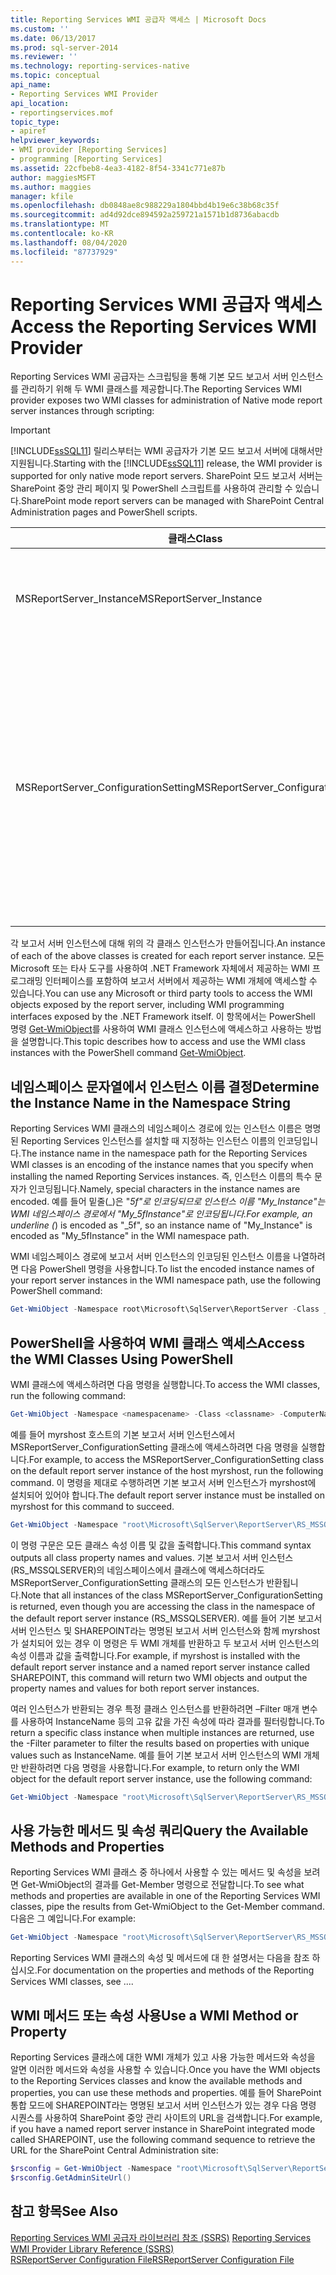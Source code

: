 ```yaml
---
title: Reporting Services WMI 공급자 액세스 | Microsoft Docs
ms.custom: ''
ms.date: 06/13/2017
ms.prod: sql-server-2014
ms.reviewer: ''
ms.technology: reporting-services-native
ms.topic: conceptual
api_name:
- Reporting Services WMI Provider
api_location:
- reportingservices.mof
topic_type:
- apiref
helpviewer_keywords:
- WMI provider [Reporting Services]
- programming [Reporting Services]
ms.assetid: 22cfbeb8-4ea3-4182-8f54-3341c771e87b
author: maggiesMSFT
ms.author: maggies
manager: kfile
ms.openlocfilehash: db0848ae8c988229a1804bbd4b19e6c38b68c35f
ms.sourcegitcommit: ad4d92dce894592a259721a1571b1d8736abacdb
ms.translationtype: MT
ms.contentlocale: ko-KR
ms.lasthandoff: 08/04/2020
ms.locfileid: "87737929"
---
```

# <a name="access-the-reporting-services-wmi-provider"></a><span data-ttu-id="a3105-102">Reporting Services WMI 공급자 액세스</span><span class="sxs-lookup"><span data-stu-id="a3105-102">Access the Reporting Services WMI Provider</span></span>
  <span data-ttu-id="a3105-103">Reporting Services WMI 공급자는 스크립팅을 통해 기본 모드 보고서 서버 인스턴스를 관리하기 위해 두 WMI 클래스를 제공합니다.</span><span class="sxs-lookup"><span data-stu-id="a3105-103">The Reporting Services WMI provider exposes two WMI classes for administration of Native mode report server instances through scripting:</span></span>  
  
> [!IMPORTANT]  
>  <span data-ttu-id="a3105-104">[!INCLUDE[ssSQL11](../../includes/sssql11-md.md)] 릴리스부터는 WMI 공급자가 기본 모드 보고서 서버에 대해서만 지원됩니다.</span><span class="sxs-lookup"><span data-stu-id="a3105-104">Starting with the [!INCLUDE[ssSQL11](../../includes/sssql11-md.md)] release, the WMI provider is supported for only native mode report servers.</span></span> <span data-ttu-id="a3105-105">SharePoint 모드 보고서 서버는 SharePoint 중앙 관리 페이지 및 PowerShell 스크립트를 사용하여 관리할 수 있습니다.</span><span class="sxs-lookup"><span data-stu-id="a3105-105">SharePoint mode report servers can be managed with SharePoint Central Administration pages and PowerShell scripts.</span></span>  
  
|<span data-ttu-id="a3105-106">클래스</span><span class="sxs-lookup"><span data-stu-id="a3105-106">Class</span></span>|<span data-ttu-id="a3105-107">네임스페이스</span><span class="sxs-lookup"><span data-stu-id="a3105-107">Namespace</span></span>|<span data-ttu-id="a3105-108">Description</span><span class="sxs-lookup"><span data-stu-id="a3105-108">Description</span></span>|  
|-----------|---------------|-----------------|  
|<span data-ttu-id="a3105-109">MSReportServer_Instance</span><span class="sxs-lookup"><span data-stu-id="a3105-109">MSReportServer_Instance</span></span>|<span data-ttu-id="a3105-110">root\Microsoft\SqlServer\ReportServer\ RS_ *\<EncodedInstanceName>* \v11</span><span class="sxs-lookup"><span data-stu-id="a3105-110">root\Microsoft\SqlServer\ReportServer\RS_*\<EncodedInstanceName>* \v11</span></span>|<span data-ttu-id="a3105-111">클라이언트에서 설치된 보고서 서버에 연결하는 데 필요한 기본 정보를 제공합니다.</span><span class="sxs-lookup"><span data-stu-id="a3105-111">Provides basic information required for a client to connect to an installed report server.</span></span>|  
|<span data-ttu-id="a3105-112">MSReportServer_ConfigurationSetting</span><span class="sxs-lookup"><span data-stu-id="a3105-112">MSReportServer_ConfigurationSetting</span></span>|<span data-ttu-id="a3105-113">root\Microsoft\SqlServer\ReportServer\ RS_ *\<EncodedInstanceName>* \v11\Admin</span><span class="sxs-lookup"><span data-stu-id="a3105-113">root\Microsoft\SqlServer\ReportServer\RS_*\<EncodedInstanceName>* \v11\Admin</span></span>|<span data-ttu-id="a3105-114">보고서 서버 인스턴스의 설치 및 런타임 매개 변수를 나타냅니다.</span><span class="sxs-lookup"><span data-stu-id="a3105-114">Represents the installation and run-time parameters of a report server instance.</span></span> <span data-ttu-id="a3105-115">이러한 매개 변수는 보고서 서버의 구성 파일에 저장됩니다.</span><span class="sxs-lookup"><span data-stu-id="a3105-115">These parameters are stored in the configuration file for the report server.</span></span><br /><br /> <span data-ttu-id="a3105-116">**\*\* 중요 \*\*** 이 클래스는 관리 권한이 있어야만 액세스할 수 있습니다.</span><span class="sxs-lookup"><span data-stu-id="a3105-116">**\*\* Important \*\*** This class is only accessible with administrative privileges.</span></span>|  
  
 <span data-ttu-id="a3105-117">각 보고서 서버 인스턴스에 대해 위의 각 클래스 인스턴스가 만들어집니다.</span><span class="sxs-lookup"><span data-stu-id="a3105-117">An instance of each of the above classes is created for each report server instance.</span></span> <span data-ttu-id="a3105-118">모든 Microsoft 또는 타사 도구를 사용하여 .NET Framework 자체에서 제공하는 WMI 프로그래밍 인터페이스를 포함하여 보고서 서버에서 제공하는 WMI 개체에 액세스할 수 있습니다.</span><span class="sxs-lookup"><span data-stu-id="a3105-118">You can use any Microsoft or third party tools to access the WMI objects exposed by the report server, including WMI programming interfaces exposed by the .NET Framework itself.</span></span> <span data-ttu-id="a3105-119">이 항목에서는 PowerShell 명령 [Get-WmiObject](https://technet.microsoft.com/library/dd315295.aspx)를 사용하여 WMI 클래스 인스턴스에 액세스하고 사용하는 방법을 설명합니다.</span><span class="sxs-lookup"><span data-stu-id="a3105-119">This topic describes how to access and use the WMI class instances with the PowerShell command [Get-WmiObject](https://technet.microsoft.com/library/dd315295.aspx).</span></span>  
  
## <a name="determine-the-instance-name-in-the-namespace-string"></a><span data-ttu-id="a3105-120">네임스페이스 문자열에서 인스턴스 이름 결정</span><span class="sxs-lookup"><span data-stu-id="a3105-120">Determine the Instance Name in the Namespace String</span></span>  
 <span data-ttu-id="a3105-121">Reporting Services WMI 클래스의 네임스페이스 경로에 있는 인스턴스 이름은 명명된 Reporting Services 인스턴스를 설치할 때 지정하는 인스턴스 이름의 인코딩입니다.</span><span class="sxs-lookup"><span data-stu-id="a3105-121">The instance name in the namespace path for the Reporting Services WMI classes is an encoding of the instance names that you specify when installing the named Reporting Services instances.</span></span> <span data-ttu-id="a3105-122">즉, 인스턴스 이름의 특수 문자가 인코딩됩니다.</span><span class="sxs-lookup"><span data-stu-id="a3105-122">Namely, special characters in the instance names are encoded.</span></span> <span data-ttu-id="a3105-123">예를 들어 밑줄(_)은 "_5f"로 인코딩되므로 인스턴스 이름 "My_Instance"는 WMI 네임스페이스 경로에서 "My_5fInstance"로 인코딩됩니다.</span><span class="sxs-lookup"><span data-stu-id="a3105-123">For example, an underline (_) is encoded as "_5f", so an instance name of "My_Instance" is encoded as "My_5fInstance" in the WMI namespace path.</span></span>  
  
 <span data-ttu-id="a3105-124">WMI 네임스페이스 경로에 보고서 서버 인스턴스의 인코딩된 인스턴스 이름을 나열하려면 다음 PowerShell 명령을 사용합니다.</span><span class="sxs-lookup"><span data-stu-id="a3105-124">To list the encoded instance names of your report server instances in the WMI namespace path, use the following PowerShell command:</span></span>  
  
```powershell
Get-WmiObject -Namespace root\Microsoft\SqlServer\ReportServer -Class __Namespace -ComputerName hostname | Select Name  
```  
  
## <a name="access-the-wmi-classes-using-powershell"></a><span data-ttu-id="a3105-125">PowerShell을 사용하여 WMI 클래스 액세스</span><span class="sxs-lookup"><span data-stu-id="a3105-125">Access the WMI Classes Using PowerShell</span></span>  
 <span data-ttu-id="a3105-126">WMI 클래스에 액세스하려면 다음 명령을 실행합니다.</span><span class="sxs-lookup"><span data-stu-id="a3105-126">To access the WMI classes, run the following command:</span></span>  
  
```powershell
Get-WmiObject -Namespace <namespacename> -Class <classname> -ComputerName <hostname>  
```  
  
 <span data-ttu-id="a3105-127">예를 들어 myrshost 호스트의 기본 보고서 서버 인스턴스에서 MSReportServer_ConfigurationSetting 클래스에 액세스하려면 다음 명령을 실행합니다.</span><span class="sxs-lookup"><span data-stu-id="a3105-127">For example, to access the MSReportServer_ConfigurationSetting class on the default report server instance of the host myrshost, run the following command.</span></span> <span data-ttu-id="a3105-128">이 명령을 제대로 수행하려면 기본 보고서 서버 인스턴스가 myrshost에 설치되어 있어야 합니다.</span><span class="sxs-lookup"><span data-stu-id="a3105-128">The default report server instance must be installed on myrshost for this command to succeed.</span></span>  
  
```powershell
Get-WmiObject -Namespace "root\Microsoft\SqlServer\ReportServer\RS_MSSQLSERER\v11\Admin" -Class MSReportServer_ConfigurationSetting -ComputerName myrshost  
```  
  
 <span data-ttu-id="a3105-129">이 명령 구문은 모든 클래스 속성 이름 및 값을 출력합니다.</span><span class="sxs-lookup"><span data-stu-id="a3105-129">This command syntax outputs all class property names and values.</span></span> <span data-ttu-id="a3105-130">기본 보고서 서버 인스턴스(RS_MSSQLSERVER)의 네임스페이스에서 클래스에 액세스하더라도 MSReportServer_ConfigurationSetting 클래스의 모든 인스턴스가 반환됩니다.</span><span class="sxs-lookup"><span data-stu-id="a3105-130">Note that all instances of the class MSReportServer_ConfigurationSetting is returned, even though you are accessing the class in the namespace of the default report server instance (RS_MSSQLSERVER).</span></span> <span data-ttu-id="a3105-131">예를 들어 기본 보고서 서버 인스턴스 및 SHAREPOINT라는 명명된 보고서 서버 인스턴스와 함께 myrshost가 설치되어 있는 경우 이 명령은 두 WMI 개체를 반환하고 두 보고서 서버 인스턴스의 속성 이름과 값을 출력합니다.</span><span class="sxs-lookup"><span data-stu-id="a3105-131">For example, if myrshost is installed with the default report server instance and a named report server instance called SHAREPOINT, this command will return two WMI objects and output the property names and values for both report server instances.</span></span>  
  
 <span data-ttu-id="a3105-132">여러 인스턴스가 반환되는 경우 특정 클래스 인스턴스를 반환하려면 –Filter 매개 변수를 사용하여 InstanceName 등의 고유 값을 가진 속성에 따라 결과를 필터링합니다.</span><span class="sxs-lookup"><span data-stu-id="a3105-132">To return a specific class instance when multiple instances are returned, use the -Filter parameter to filter the results based on properties with unique values such as InstanceName.</span></span> <span data-ttu-id="a3105-133">예를 들어 기본 보고서 서버 인스턴스의 WMI 개체만 반환하려면 다음 명령을 사용합니다.</span><span class="sxs-lookup"><span data-stu-id="a3105-133">For example, to return only the WMI object for the default report server instance, use the following command:</span></span>  
  
```powershell
Get-WmiObject -Namespace "root\Microsoft\SqlServer\ReportServer\RS_MSSQLServer\v11\Admin" -Class MSReportServer_ConfigurationSetting -ComputerName myrshost -Filter "InstanceName='MSSQLSERVER'"  
```  
  
## <a name="query-the-available-methods-and-properties"></a><span data-ttu-id="a3105-134">사용 가능한 메서드 및 속성 쿼리</span><span class="sxs-lookup"><span data-stu-id="a3105-134">Query the Available Methods and Properties</span></span>  
 <span data-ttu-id="a3105-135">Reporting Services WMI 클래스 중 하나에서 사용할 수 있는 메서드 및 속성을 보려면 Get-WmiObject의 결과를 Get-Member 명령으로 전달합니다.</span><span class="sxs-lookup"><span data-stu-id="a3105-135">To see what methods and properties are available in one of the Reporting Services WMI classes, pipe the results from Get-WmiObject to the Get-Member command.</span></span> <span data-ttu-id="a3105-136">다음은 그 예입니다.</span><span class="sxs-lookup"><span data-stu-id="a3105-136">For example:</span></span>  
  
```powershell
Get-WmiObject -Namespace "root\Microsoft\SqlServer\ReportServer\RS_MSSQLServer\v11\Admin" -Class MSReportServer_ConfigurationSetting -ComputerName myrshost | Get-Member  
```  
  
 <span data-ttu-id="a3105-137">Reporting Services WMI 클래스의 속성 및 메서드에 대 한 설명서는 다음을 참조 하십시오.</span><span class="sxs-lookup"><span data-stu-id="a3105-137">For documentation on the properties and methods of the Reporting Services WMI classes, see ....</span></span>  
  
## <a name="use-a-wmi-method-or-property"></a><span data-ttu-id="a3105-138">WMI 메서드 또는 속성 사용</span><span class="sxs-lookup"><span data-stu-id="a3105-138">Use a WMI Method or Property</span></span>  
 <span data-ttu-id="a3105-139">Reporting Services 클래스에 대한 WMI 개체가 있고 사용 가능한 메서드와 속성을 알면 이러한 메서드와 속성을 사용할 수 있습니다.</span><span class="sxs-lookup"><span data-stu-id="a3105-139">Once you have the WMI objects to the Reporting Services classes and know the available methods and properties, you can use these methods and properties.</span></span> <span data-ttu-id="a3105-140">예를 들어 SharePoint 통합 모드에 SHAREPOINT라는 명명된 보고서 서버 인스턴스가 있는 경우 다음 명령 시퀀스를 사용하여 SharePoint 중앙 관리 사이트의 URL을 검색합니다.</span><span class="sxs-lookup"><span data-stu-id="a3105-140">For example, if you have a named report server instance in SharePoint integrated mode called SHAREPOINT, use the following command sequence to retrieve the URL for the SharePoint Central Administration site:</span></span>  
  
```powershell
$rsconfig = Get-WmiObject -Namespace "root\Microsoft\SqlServer\ReportServer\RS_MSSQLServer\v11\Admin" -Class MSReportServer_ConfigurationSetting -ComputerName myrshost -Filter "InstanceName='SHAREPOINT'"  
$rsconfig.GetAdminSiteUrl()  
```  
  
## <a name="see-also"></a><span data-ttu-id="a3105-141">참고 항목</span><span class="sxs-lookup"><span data-stu-id="a3105-141">See Also</span></span>
 <span data-ttu-id="a3105-142">[Reporting Services WMI 공급자 라이브러리 참조 &#40;SSRS&#41;](../wmi-provider-library-reference/reporting-services-wmi-provider-library-reference-ssrs.md) </span><span class="sxs-lookup"><span data-stu-id="a3105-142">[Reporting Services WMI Provider Library Reference &#40;SSRS&#41;](../wmi-provider-library-reference/reporting-services-wmi-provider-library-reference-ssrs.md) </span></span>  
 [<span data-ttu-id="a3105-143">RSReportServer Configuration File</span><span class="sxs-lookup"><span data-stu-id="a3105-143">RSReportServer Configuration File</span></span>](../report-server/rsreportserver-config-configuration-file.md)  
